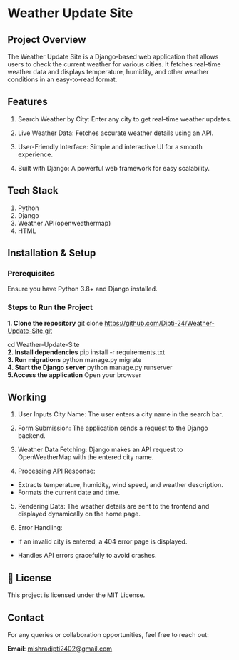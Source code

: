 # Weather Update Site

## Project Overview

The Weather Update Site is a Django-based web application that allows users to check the current weather for various cities. It fetches real-time weather data and displays temperature, humidity, and other weather conditions in an easy-to-read format.

## Features

1. Search Weather by City: Enter any city to get real-time weather updates.
   
2. Live Weather Data: Fetches accurate weather details using an API.
   
3. User-Friendly Interface: Simple and interactive UI for a smooth experience.
   
4. Built with Django: A powerful web framework for easy scalability.

## Tech Stack
1. Python
2. Django
3. Weather API(openweathermap)
4. HTML
   

## Installation & Setup

### Prerequisites

Ensure you have Python 3.8+ and Django installed.

### Steps to Run the Project
**1. Clone the repository**
git clone https://github.com/Dipti-24/Weather-Update-Site.git  

cd Weather-Update-Site  
**2. Install dependencies**
pip install -r requirements.txt  
**3. Run migrations**
python manage.py migrate  
**4. Start the Django server**
python manage.py runserver  
**5.Access the application**
Open your browser 

## Working

1. User Inputs City Name: The user enters a city name in the search bar.

2. Form Submission: The application sends a request to the Django backend.

3. Weather Data Fetching: Django makes an API request to OpenWeatherMap with the entered city name.

4. Processing API Response:

  + Extracts temperature, humidity, wind speed, and weather description.
  + Formats the current date and time.

5.  Rendering Data: The weather details are sent to the frontend and displayed dynamically on the home page.

6. Error Handling:

  + If an invalid city is entered, a 404 error page is displayed.

  + Handles API errors gracefully to avoid crashes.


## 🔗 License
This project is licensed under the MIT License.

## Contact
For any queries or collaboration opportunities, feel free to reach out:

**Email**: mishradipti2402@gmail.com


 
